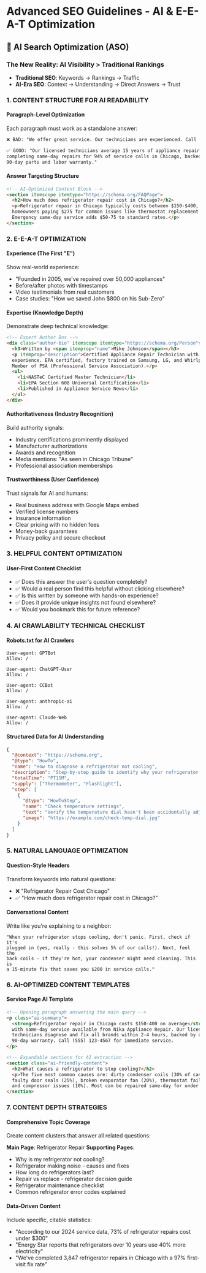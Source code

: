 # Advanced SEO Guidelines - AI & E-E-A-T Optimization

## 🤖 AI Search Optimization (ASO)

### The New Reality: AI Visibility > Traditional Rankings
- **Traditional SEO**: Keywords → Rankings → Traffic
- **AI-Era SEO**: Context → Understanding → Direct Answers → Trust

### 1. CONTENT STRUCTURE FOR AI READABILITY

#### Paragraph-Level Optimization
Each paragraph must work as a standalone answer:

```markdown
❌ BAD: "We offer great service. Our technicians are experienced. Call us today!"

✅ GOOD: "Our licensed technicians average 15 years of appliance repair experience, 
completing same-day repairs for 94% of service calls in Chicago, backed by our 
90-day parts and labor warranty."
```

#### Answer Targeting Structure
```html
<!-- AI-Optimized Content Block -->
<section itemscope itemtype="https://schema.org/FAQPage">
  <h2>How much does refrigerator repair cost in Chicago?</h2>
  <p>Refrigerator repair in Chicago typically costs between $150-$400, with most 
  homeowners paying $275 for common issues like thermostat replacement or seal repairs. 
  Emergency same-day service adds $50-75 to standard rates.</p>
</section>
```

### 2. E-E-A-T OPTIMIZATION

#### Experience (The First "E")
Show real-world experience:
- "Founded in 2005, we've repaired over 50,000 appliances"
- Before/after photos with timestamps
- Video testimonials from real customers
- Case studies: "How we saved John $800 on his Sub-Zero"
#### Expertise (Knowledge Depth)
Demonstrate deep technical knowledge:
```html
<!-- Expert Author Box -->
<div class="author-bio" itemscope itemtype="https://schema.org/Person">
  <h3>Written by <span itemprop="name">Mike Johnson</span></h3>
  <p itemprop="description">Certified Appliance Repair Technician with 20 years 
  experience. EPA certified, factory trained on Samsung, LG, and Whirlpool. 
  Member of PSA (Professional Service Association).</p>
  <ul>
    <li>NASTeC Certified Master Technician</li>
    <li>EPA Section 608 Universal Certification</li>
    <li>Published in Appliance Service News</li>
  </ul>
</div>
```

#### Authoritativeness (Industry Recognition)
Build authority signals:
- Industry certifications prominently displayed
- Manufacturer authorizations
- Awards and recognition
- Media mentions: "As seen in Chicago Tribune"
- Professional association memberships

#### Trustworthiness (User Confidence)
Trust signals for AI and humans:
- Real business address with Google Maps embed
- Verified license numbers
- Insurance information
- Clear pricing with no hidden fees
- Money-back guarantees
- Privacy policy and secure checkout

### 3. HELPFUL CONTENT OPTIMIZATION

#### User-First Content Checklist
- ✅ Does this answer the user's question completely?
- ✅ Would a real person find this helpful without clicking elsewhere?
- ✅ Is this written by someone with hands-on experience?
- ✅ Does it provide unique insights not found elsewhere?
- ✅ Would you bookmark this for future reference?
### 4. AI CRAWLABILITY TECHNICAL CHECKLIST

#### Robots.txt for AI Crawlers
```
User-agent: GPTBot
Allow: /

User-agent: ChatGPT-User
Allow: /

User-agent: CCBot
Allow: /

User-agent: anthropic-ai
Allow: /

User-agent: Claude-Web
Allow: /
```

#### Structured Data for AI Understanding
```json
{
  "@context": "https://schema.org",
  "@type": "HowTo",
  "name": "How to diagnose a refrigerator not cooling",
  "description": "Step-by-step guide to identify why your refrigerator stopped cooling",
  "totalTime": "PT15M",
  "supply": ["Thermometer", "Flashlight"],
  "step": [
    {
      "@type": "HowToStep",
      "name": "Check temperature settings",
      "text": "Verify the temperature dial hasn't been accidentally adjusted. Refrigerator should be set between 37-40°F.",
      "image": "https://example.com/check-temp-dial.jpg"
    }
  ]
}
```

### 5. NATURAL LANGUAGE OPTIMIZATION

#### Question-Style Headers
Transform keywords into natural questions:
- ❌ "Refrigerator Repair Cost Chicago"
- ✅ "How much does refrigerator repair cost in Chicago?"

#### Conversational Content
Write like you're explaining to a neighbor:
```
"When your refrigerator stops cooling, don't panic. First, check if it's 
plugged in (yes, really - this solves 5% of our calls!). Next, feel the 
back coils - if they're hot, your condenser might need cleaning. This is 
a 15-minute fix that saves you $200 in service calls."
```
### 6. AI-OPTIMIZED CONTENT TEMPLATES

#### Service Page AI Template
```html
<!-- Opening paragraph answering the main query -->
<p class="ai-summary">
  <strong>Refrigerator repair in Chicago costs $150-400 on average</strong>, 
  with same-day service available from Nika Appliance Repair. Our licensed 
  technicians diagnose and fix all brands within 2-4 hours, backed by a 
  90-day warranty. Call (555) 123-4567 for immediate service.
</p>

<!-- Expandable sections for AI extraction -->
<section class="ai-friendly-content">
  <h2>What causes a refrigerator to stop cooling?</h2>
  <p>The five most common causes are: dirty condenser coils (30% of cases), 
  faulty door seals (25%), broken evaporator fan (20%), thermostat failure (15%), 
  and compressor issues (10%). Most can be repaired same-day for under $300.</p>
</section>
```

### 7. CONTENT DEPTH STRATEGIES

#### Comprehensive Topic Coverage
Create content clusters that answer all related questions:

**Main Page**: Refrigerator Repair
**Supporting Pages**:
- Why is my refrigerator not cooling?
- Refrigerator making noise - causes and fixes
- How long do refrigerators last?
- Repair vs replace - refrigerator decision guide
- Refrigerator maintenance checklist
- Common refrigerator error codes explained

#### Data-Driven Content
Include specific, citable statistics:
- "According to our 2024 service data, 73% of refrigerator repairs cost under $300"
- "Energy Star reports that refrigerators over 10 years use 40% more electricity"
- "We've completed 3,847 refrigerator repairs in Chicago with a 97% first-visit fix rate"
